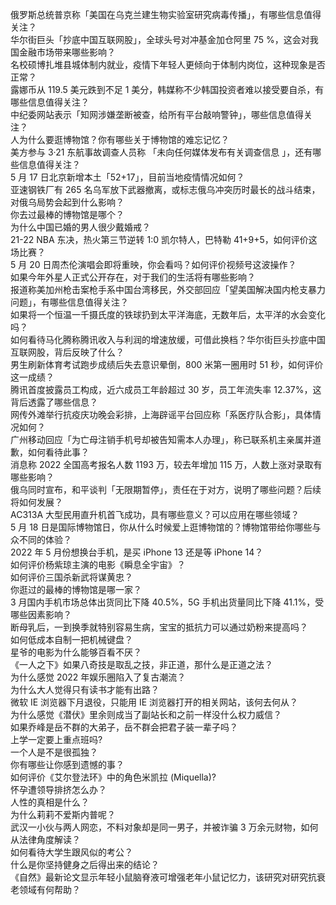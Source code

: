 俄罗斯总统普京称「美国在乌克兰建生物实验室研究病毒传播」，有哪些信息值得关注？  
华尔街巨头「抄底中国互联网股」，全球头号对冲基金加仓阿里 75 %，这会对我国金融市场带来哪些影响？  
名校硕博扎堆县城体制内就业，疫情下年轻人更倾向于体制内岗位，这种现象是否正常？  
露娜币从 119.5 美元跌到不足 1 美分，韩媒称不少韩国投资者难以接受要自杀，有哪些信息值得关注？  
中纪委网站表示「知网涉嫌垄断被查，给所有平台敲响警钟」，哪些信息值得关注？  
人为什么要逛博物馆？你有哪些关于博物馆的难忘记忆？  
美方参与 3·21 东航事故调查人员称 「未向任何媒体发布有关调查信息 」，还有哪些信息值得关注？  
5 月 17 日北京新增本土「52+17」，目前当地疫情情况如何？  
亚速钢铁厂有 265 名乌军放下武器撤离，或标志俄乌冲突历时最长的战斗结束，对俄乌局势会起到什么影响？  
你去过最棒的博物馆是哪个？  
为什么中国已婚的男人很少戴婚戒？  
21-22 NBA 东决，热火第三节逆转 1:0 凯尔特人，巴特勒 41+9+5，如何评价这场比赛？  
5 月 20 日周杰伦演唱会即将重映，你会看吗？如何评价视频号这波操作？  
如果今年外星人正式公开存在，对于我们的生活将有哪些影响？  
报道称美加州枪击案枪手系中国台湾移民，外交部回应「望美国解决国内枪支暴力问题」，有哪些信息值得关注？  
如果将一个恒温一千摄氏度的铁球扔到太平洋海底，无数年后，太平洋的水会变化吗？  
如何看待马化腾称腾讯收入与利润的增速放缓，可借此换档？华尔街巨头抄底中国互联网股，背后反映了什么？  
男生刷新体育考试跑步成绩后失去意识晕倒，800 米第一圈用时 51 秒，如何评价这一成绩？  
腾讯首度披露员工构成，近六成员工年龄超过 30 岁，员工年流失率 12.37%，这背后透露了哪些信息？  
网传外滩举行抗疫庆功晚会彩排，上海辟谣平台回应称「系医疗队合影」，具体情况如何？  
广州移动回应「为亡母注销手机号却被告知需本人办理」，称已联系机主亲属并道歉，如何看待此事？  
消息称 2022 全国高考报名人数 1193 万，较去年增加 115 万，人数上涨对录取有哪些影响？  
俄乌同时宣布，和平谈判「无限期暂停」，责任在于对方，说明了哪些问题？后续将如何发展？  
AC313A 大型民用直升机首飞成功，具有哪些意义？可以应用在哪些领域？  
5 月 18 日是国际博物馆日，你从什么时候爱上逛博物馆的？博物馆带给你哪些与众不同的体验？  
2022 年 5 月份想换台手机，是买 iPhone 13 还是等 iPhone 14？  
如何评价杨紫琼主演的电影《瞬息全宇宙》？  
如何评价三国杀新武将谋黄忠？  
你逛过的最棒的博物馆是哪一家？  
3 月国内手机市场总体出货同比下降 40.5%，5G 手机出货量同比下降 41.1%，受哪些因素影响？  
断母乳后，一到换季就特别容易生病，宝宝的抵抗力可以通过奶粉来提高吗？  
如何低成本自制一把机械键盘？  
星爷的电影为什么能够百看不厌？  
《一人之下》如果八奇技是取乱之技，非正道，那什么是正道之法？  
为什么感觉 2022 年娱乐圈陷入了复古潮流？  
为什么大人觉得只有读书才能有出路？  
微软 IE 浏览器下月退役，只能用 IE 浏览器打开的相关网站，该何去何从？  
为什么感觉《潜伏》里余则成当了副站长和之前一样没什么权力威信？  
如果乔峰是岳不群的大弟子，岳不群会把君子装一辈子吗？  
上学一定要上重点班吗?  
一个人是不是很孤独？  
你有哪些让你感到遗憾的事？  
如何评价《艾尔登法环》中的角色米凯拉 (Miquella)?  
怀孕遭领导排挤怎么办？  
人性的真相是什么？  
为什么莉莉不爱斯内普呢？  
武汉一小伙与两人网恋，不料对象却是同一男子，并被诈骗 3 万余元财物，如何从法律角度解读？  
如何看待大学生跟风似的考公？  
什么是你坚持健身之后得出来的结论？  
《自然》最新论文显示年轻小鼠脑脊液可增强老年小鼠记忆力，该研究对研究抗衰老领域有何帮助？  
